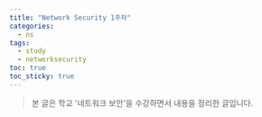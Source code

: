 ```yaml
---
title: "Network Security 1주차"
categories:
  - ns
tags:
  - study
  - networksecurity
toc: true
toc_sticky: true
---
```


> 본 글은 학교 '네트워크 보안'을 수강하면서 내용을 정리한 글입니다.
